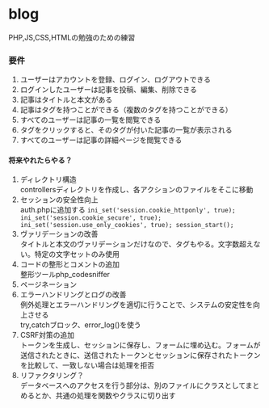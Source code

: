 # blog
PHP,JS,CSS,HTMLの勉強のための練習

### 要件
1. ユーザーはアカウントを登録、ログイン、ログアウトできる
1. ログインしたユーザーは記事を投稿、編集、削除できる
1. 記事はタイトルと本文がある
1. 記事はタグを持つことができる（複数のタグを持つことができる）
1. すべてのユーザーは記事の一覧を閲覧できる
1. タグをクリックすると、そのタグが付いた記事の一覧が表示される
1. すべてのユーザーは記事の詳細ページを閲覧できる

#### 将来やれたらやる？

1. ディレクトリ構造  
controllersディレクトリを作成し、各アクションのファイルをそこに移動
3. セッションの安全性向上  
auth.phpに追加する
`ini_set('session.cookie_httponly', true);
ini_set('session.cookie_secure', true);
ini_set('session.use_only_cookies', true);
session_start();`
5. ヴァリデーションの改善  
タイトルと本文のヴァリデーションだけなので、タグもやる。文字数超えない。特定の文字セットのみ使用  
4. コードの整形とコメントの追加  
整形ツールphp_codesniffer
5. ページネーション
6. エラーハンドリングとログの改善  
例外処理とエラーハンドリングを適切に行うことで、システムの安定性を向上させる  
try,catchブロック、error_log()を使う  
7. CSRF対策の追加  
トークンを生成し、セッションに保存し、フォームに埋め込む。フォームが送信されたときに、送信されたトークンとセッションに保存されたトークンを比較して、一致しない場合は処理を拒否  
8. リファクタリング？  
データベースへのアクセスを行う部分は、別のファイルにクラスとしてまとめるとか、共通の処理を関数やクラスに切り出す

